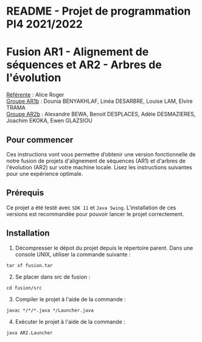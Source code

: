 # README - Projet de programmation PI4 2021/2022  
**Fusion AR1 - Alignement de séquences et AR2 - Arbres de l'évolution**  
==============
<ins>Référente</ins> : Alice Roger  
<ins>Groupe AR1b</ins> : Dounia BENYAKHLAF, Linéa DESARBRE, Louise LAM, Elvire TRAMA \
<ins>Groupe AR2b</ins> : Alexandre BEWA, Benoit DESPLACES, Adèle DESMAZIERES, Joachim EKOKA, Ewen GLAZSIOU


## Pour commencer
Ces instructions vont vous permettre d’obtenir une version fonctionnelle de notre fusion de projets d'alignement de séquences (AR1) et d'arbres de l'évolution (AR2) sur votre machine locale. Lisez les instructions suivantes pour une expérience optimale.

## Prérequis
Ce projet a été testé avec `SDK 11` et `Java Swing`. L’installation de ces versions est recommandée pour pouvoir lancer le projet correctement.

## Installation
1. Décompresser le dépot du projet depuis le répertoire parent. Dans une console UNIX, utiliser la commande suivante :
```
tar xf fusion.tar
```  

2. Se placer dans src de fusion : 
```
cd fusion/src
```

3. Compiler le projet à l'aide de la commande :
```
javac */*/*.java */Launcher.java
```

4. Exécuter le projet à l'aide de la commande :
```
java AR2.Launcher
```
